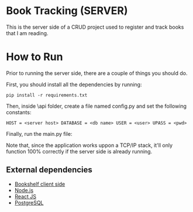 
# Book Tracking (SERVER)

This is the server side of a CRUD project used to register and track books that I am reading.








# How to Run

Prior to running the server side, there are a couple of things you should do. 

First, you should install all the dependencies by running:

``
    pip install -r requirements.txt
``


Then, inside \api folder, create a file named config.py and set the following constants:

``
    HOST = <server host>
    DATABASE = <db name>
    USER = <user>
    UPASS = <pwd>
``

Finally, run the main.py file:

Note that, since the application works uppon a TCP/IP stack, it'll only function 100% correctly if the server side is already running.

## External dependencies

 - [Bookshelf client side](https://github.com/jmrfG/bookshelf-client)
 - [Node.js](https://nodejs.org/en/)
 - [React JS](https://reactjs.org)
 - [PostgreSQL](https://www.postgresql.org)
